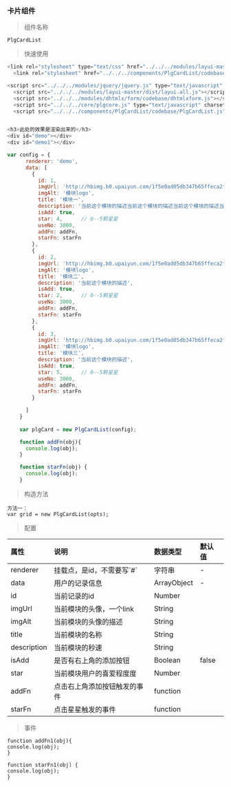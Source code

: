 ### 卡片组件

> 组件名称

```
PlgCardList
```

> 快速使用

```js
<link rel="stylesheet" type="text/css" href="../../../modules/layui-master/dist/css/layui.css" />
  <link rel="stylesheet" href="../../../components/PlgCardList/codebase/PlgCardList.css" />

<script src="../../../modules/jquery/jquery.js" type="text/javascript" charset="utf-8"></script>
  <script src="../../../modules/layui-master/dist/layui.all.js"></script>
  <script src="../../../modules/dhtmlx/form/codebase/dhtmlxform.js"></script>
  <script src="../../../core/plgcore.js" type="text/javascript" charset="utf-8"></script>
  <script src="../../../components/PlgCardList/codebase/PlgCardList.js" type="text/javascript" charset="utf-8"></script>


<h3>此处的效果是渲染出来的</h3>
<div id="demo"></div>
<div id="demo1"></div>

var config = {
      renderer: 'demo',
      data: [
        {
          id: 1,
          imgUrl: 'http://hbimg.b0.upaiyun.com/1f5e0ad05db347b65ffeca2f110491b500d1e85552088-E95HIm_fw658',
          imgAlt: '模块logo',
          title: '模块一',
          description: '当前这个模块的描述当前这个模块的描述当前这个模块的描述当前这个模块的描述当前这个模块的描述当前这个模块的描述',
          isAdd: true,
          star: 4,      // 0--5颗星星
          useNo: 3000,
          addFn: addFn,
          starFn: starFn
        },
        {
          id: 2,
          imgUrl: 'http://hbimg.b0.upaiyun.com/1f5e0ad05db347b65ffeca2f110491b500d1e85552088-E95HIm_fw658',
          imgAlt: '模块logo',
          title: '模块二',
          description: '当前这个模块的描述',
          isAdd: true,
          star: 2,      // 0--5颗星星
          useNo: 3000,
          addFn: addFn,
          starFn: starFn
        },
        {
          id: 3,
          imgUrl: 'http://hbimg.b0.upaiyun.com/1f5e0ad05db347b65ffeca2f110491b500d1e85552088-E95HIm_fw658',
          imgAlt: '模块logo',
          title: '模块三',
          description: '当前这个模块的描述',
          isAdd: true,
          star: 5,      // 0--5颗星星
          useNo: 3000,
          addFn: addFn,
          starFn: starFn
        }

      ]
    }
  
    var plgCard = new PlgCardList(config);

    function addFn(obj){
      console.log(obj);
    }

    function starFn(obj) {
      console.log(obj);
    }
```

> 构造方法

```
方法一：
var grid = new PlgCardList(opts);

```

> 配置

| 属性 | 说明 | 数据类型 | 默认值 |
| :--- | :--- | :--- | :--- |
| renderer | 挂载点，是id，不需要写\`\#\` | 字符串 | - |
| data | 用户的记录信息 | ArrayObject | - |
| id | 当前记录的id | Number |  |
| imgUrl | 当前模块的头像，一个link | String |  |
| imgAlt | 当前模块的头像的描述 | String |  |
| title | 当前模块的名称 | String |  |
| description | 当前模块的秒速 | String |  |
| isAdd | 是否有右上角的添加按钮 | Boolean | false |
| star | 当前模块用户的喜爱程度度 | Number |  |
| addFn | 点击右上角添加按钮触发的事件 | function |  |
| starFn | 点击星星触发的事件 | function |  |



> 事件

```
function addFn1(obj){
console.log(obj);
}

function starFn1(obj) {
console.log(obj);
}
```



